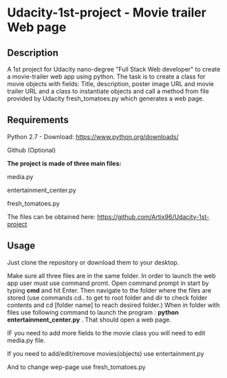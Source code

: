 # Udacity-1st-project - Movie trailer Web page

## Description
A 1st project for Udacity nano-degree "Full Stack Web developer" to create a movie-trailer web app using python. The task is to create a class for movie objects with fields: Title, description, poster image URL and movie trailer URL and a class to instantiate objects and call a method from file provided by Udacity fresh_tomatoes.py which generates a web page.

## Requirements
Python 2.7 - Download: https://www.python.org/downloads/

Github (Optional)

**The project is made of three main files:**

  media.py
  
  entertainment_center.py
  
  fresh_tomatoes.py
  
The files can be obtained here: https://github.com/Artix96/Udacity-1st-project
## Usage


Just clone the repository or download them to your desktop.

Make sure all three files are in the same folder. In order to launch the web app user must use command promt.
Open command prompt in start by typing **cmd** and hit Enter. Then navigate to the folder where the files are stored (use commands cd.. to get to root folder and dir to check folder contents and cd [folder name] to reach desired folder.) When in folder with files use following command to launch the program : **python entertainment_center.py** . That should open a web page.

IF you need to add more fields to the movie class you will need to edit media.py file.

If you need to add/edit/remove movies(objects) use entertainment.py

And to change wep-page use fresh_tomatoes.py
